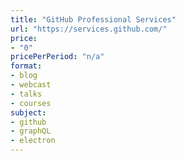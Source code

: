 ```yaml
---
title: "GitHub Professional Services"
url: "https://services.github.com/"
price: 
- "0"
pricePerPeriod: "n/a"
format: 
- blog
- webcast
- talks
- courses
subject: 
- github
- graphQL
- electron
---
```

